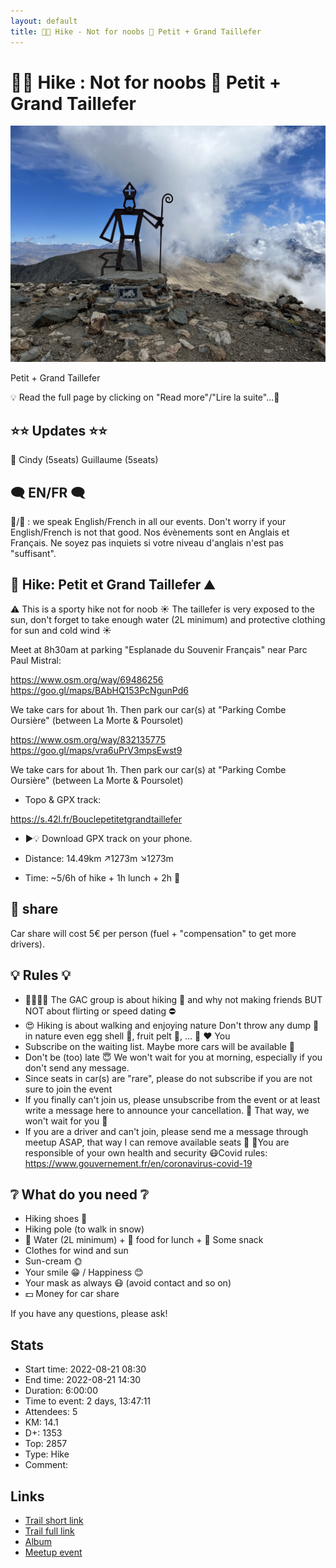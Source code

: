 ```yaml
---
layout: default
title: 🥾🔴 Hike - Not for noobs 🔴 Petit + Grand Taillefer
---
```


# 🥾🔴 Hike : Not for noobs 🔴 Petit + Grand Taillefer

![2022-08-21](../img/orig/2022-08-21.jpg)

Petit + Grand Taillefer

💡 Read the full page by clicking on "Read more"/"Lire la suite"...💜

##  ⭐⭐ Updates ⭐⭐ 

🚗 Cindy (5seats) Guillaume (5seats)

##  🗨️ EN/FR 🗨️ 
🦅/🐓 : we speak English/French in all our events. Don't worry if your English/French is not that good. Nos évènements sont en Anglais et Français. Ne soyez pas inquiets si votre niveau d'anglais n'est pas "suffisant".

##  🥾 Hike: Petit et Grand Taillefer ⛰️

⚠️ This is a sporty hike not for noob
☀️ The taillefer is very exposed to the sun, don't forget to take enough water (2L minimum) and protective clothing for sun and cold wind ☀️

Meet at 8h30am at parking "Esplanade du Souvenir Français" near Parc Paul Mistral:

https://www.osm.org/way/69486256
https://goo.gl/maps/BAbHQ153PcNgunPd6

We take cars for about 1h. Then park our car(s) at "Parking Combe Oursière" (between La Morte & Poursolet)

https://www.osm.org/way/832135775
https://goo.gl/maps/vra6uPrV3mpsEwst9

We take cars for about 1h. Then park our car(s) at "Parking Combe Oursière" (between La Morte & Poursolet)

* Topo & GPX track:

https://s.42l.fr/Bouclepetitetgrandtaillefer

* ▶💡 Download GPX track on your phone.

* Distance: 14.49km
↗1273m ↘1273m
* Time: ~5/6h of hike + 1h lunch + 2h 🚗

##  🚗 share 
Car share will cost 5€ per person (fuel + "compensation" to get more drivers).

##  💡 Rules 💡 

- 🚶‍♀️🚶‍♂️ The GAC group is about hiking 🥾 and why not making friends BUT NOT about flirting or speed dating ⛔
- 😍 Hiking is about walking and enjoying nature
Don't throw any dump 🚮 in nature even egg shell 🥚, fruit pelt 🍌, ... 🌳 ❤️ You
- Subscribe on the waiting list. Maybe more cars will be available 🚗
- Don't be (too) late 😇 We won't wait for you at morning, especially if you don't send any message.
- Since seats in car(s) are "rare", please do not subscribe if you are not sure to join the event
- If you finally can't join us, please unsubscribe from the event or at least write a message here to announce your cancellation. 💜 That way, we won't wait for you 💜
- If you are a driver and can't join, please send me a message through meetup ASAP, that way I can remove available seats 🚗
💟You are responsible of your own health and security
😷Covid rules: https://www.gouvernement.fr/en/coronavirus-covid-19

##  ❔ What do you need ❔ 

- Hiking shoes 🥾
- Hiking pole (to walk in snow)
- 🧃 Water (2L minimum) + 🥕 food for lunch + 🍫 Some snack
- Clothes for wind and sun
- Sun-cream 🌞
- Your smile 😁 / Happiness 😊
- Your mask as always 😷 (avoid contact and so on)
- 💵 Money for car share

If you have any questions, please ask!

## Stats

- Start time: 2022-08-21 08:30
- End time: 2022-08-21 14:30
- Duration: 6:00:00
- Time to event: 2 days, 13:47:11
- Attendees: 5
- KM: 14.1
- D+: 1353
- Top: 2857
- Type: Hike
- Comment: 

## Links

- [Trail short link](https://s.42l.fr/Bouclepetitetgrandtaillefer)
- [Trail full link]()
- [Album](https://binnette.github.io/GacImg2022/2022-08-21-🥾🔴-Hike-Not-for-noobs-🔴-Petit-Grand-Taillefer.html)
- [Meetup event](https://www.meetup.com/grenoble-adventure-club-english-french/events/287905704/)

